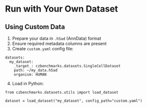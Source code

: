 # Run with Your Own Dataset

## Using Custom Data

1.  Prepare your data in `.h5ad` (AnnData) format
2.  Ensure required metadata columns are present
3.  Create `custom.yaml` config file:
    

```
datasets:
  my_dataset:
    _target_: czbenchmarks.datasets.SingleCellDataset
    path: ~/my_data.h5ad
    organism: HUMAN
```

4.  Load in Python:
    

```
from czbenchmarks.datasets.utils import load_dataset

dataset = load_dataset("my_dataset", config_path="custom.yaml")
```


